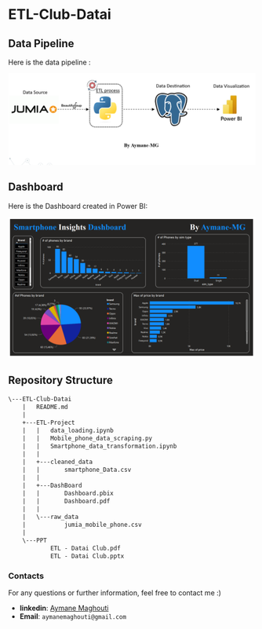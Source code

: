 # ETL-Club-Datai


## Data Pipeline
Here is the data pipeline :

![mobile_Data_pipeline](images/data_pipeline.png)

## Dashboard

Here is the  Dashboard created in Power BI:

![mobile Dashboard](images/dashboard_mobile.png)


## Repository Structure

```batch
\---ETL-Club-Datai
    |   README.md
    |
    +---ETL-Project
    |   |   data_loading.ipynb
    |   |   Mobile_phone_data_scraping.py
    |   |   Smartphone_data_transformation.ipynb
    |   |
    |   +---cleaned_data
    |   |       smartphone_Data.csv
    |   |
    |   +---DashBoard
    |   |       Dashboard.pbix
    |   |       Dashboard.pdf
    |   |
    |   \---raw_data
    |           jumia_mobile_phone.csv
    |
    \---PPT
            ETL - Datai Club.pdf
            ETL - Datai Club.pptx
```


### Contacts
For any questions or further information, feel free to contact me :)

- **linkedin**: <a href="https://www.linkedin.com/in/aymane-maghouti/" target="_blank">Aymane Maghouti</a><br>
- **Email**: `aymanemaghouti@gmail.com`
